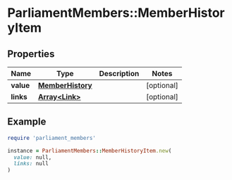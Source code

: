 # ParliamentMembers::MemberHistoryItem

## Properties

| Name | Type | Description | Notes |
| ---- | ---- | ----------- | ----- |
| **value** | [**MemberHistory**](MemberHistory.md) |  | [optional] |
| **links** | [**Array&lt;Link&gt;**](Link.md) |  | [optional] |

## Example

```ruby
require 'parliament_members'

instance = ParliamentMembers::MemberHistoryItem.new(
  value: null,
  links: null
)
```

